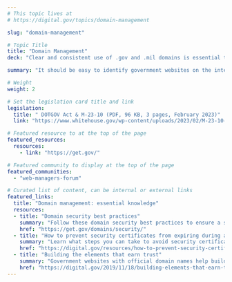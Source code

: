 ```yaml
---
# This topic lives at
# https://digital.gov/topics/domain-management

slug: "domain-management"

# Topic Title
title: "Domain Management"
deck: "Clear and consistent use of .gov and .mil domains is essential to maintaining public trust."

summary: "It should be easy to identify government websites on the internet. Using a .gov or .mil domain increases security, trust, and accountability, while ensuring the public can clearly identify official government services and information."

# Weight
weight: 2

# Set the legislation card title and link
legislation:
  title: " DOTGOV Act & M-23-10 (PDF, 96 KB, 3 pages, February 2023)"
  link: "https://www.whitehouse.gov/wp-content/uploads/2023/02/M-23-10-DOTGOV-Act-Guidance.pdf"

# Featured resource to at the top of the page
featured_resources:
  resources:
    - link: "https://get.gov/"

# Featured community to display at the top of the page
featured_communities:
  - "web-managers-forum"

# Curated list of content, can be internal or external links
featured_links:
  title: "Domain management: essential knowledge"
  resources:
  - title: "Domain security best practices"
    summary: "Follow these domain security best practices to ensure a safe experience for your organization and your users."
    href: "https://get.gov/domains/security/"
  - title: "How to prevent security certificates from expiring during a lapse in operations"
    summary: "Learn what steps you can take to avoid security certificates from expiring during a lapse in operations."
    href: "https://digital.gov/resources/how-to-prevent-security-certificates-from-expiring-during-a-lapse-in-operations/"
  - title: "Building the elements that earn trust"
    summary: "Government websites with official domain names help build trust with the public."
    href: "https://digital.gov/2019/11/18/building-elements-that-earn-trust/"
---
```

